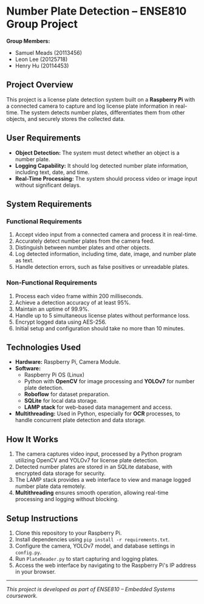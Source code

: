 # Number Plate Detection – ENSE810 Group Project

**Group Members:**
- Samuel Meads (20113456)
- Leon Lee (20125718)
- Henry Hu (20114453)

## Project Overview
This project is a license plate detection system built on a **Raspberry Pi** with a connected camera to capture and log license plate information in real-time. The system detects number plates, differentiates them from other objects, and securely stores the collected data.

## User Requirements
- **Object Detection:** The system must detect whether an object is a number plate.
- **Logging Capability:** It should log detected number plate information, including text, date, and time.
- **Real-Time Processing:** The system should process video or image input without significant delays.

## System Requirements

### Functional Requirements
1. Accept video input from a connected camera and process it in real-time.
2. Accurately detect number plates from the camera feed.
3. Distinguish between number plates and other objects.
4. Log detected information, including time, date, image, and number plate as text.
5. Handle detection errors, such as false positives or unreadable plates.

### Non-Functional Requirements
1. Process each video frame within 200 milliseconds.
2. Achieve a detection accuracy of at least 95%.
3. Maintain an uptime of 99.9%.
4. Handle up to 5 simultaneous license plates without performance loss.
5. Encrypt logged data using AES-256.
6. Initial setup and configuration should take no more than 10 minutes.

## Technologies Used
- **Hardware:** Raspberry Pi, Camera Module.
- **Software:**
  - Raspberry Pi OS (Linux)
  - Python with **OpenCV** for image processing and **YOLOv7** for number plate detection.
  - **Roboflow** for dataset preparation.
  - **SQLite** for local data storage.
  - **LAMP stack** for web-based data management and access.
- **Multithreading:** Used in Python, especially for **OCR** processes, to handle concurrent plate detection and data storage.

## How It Works
1. The camera captures video input, processed by a Python program utilizing OpenCV and YOLOv7 for license plate detection.
2. Detected number plates are stored in an SQLite database, with encrypted data storage for security.
3. The LAMP stack provides a web interface to view and manage logged number plate data remotely.
4. **Multithreading** ensures smooth operation, allowing real-time processing and logging without blocking.

## Setup Instructions
1. Clone this repository to your Raspberry Pi.
2. Install dependencies using `pip install -r requirements.txt`.
3. Configure the camera, YOLOv7 model, and database settings in `config.py`.
4. Run `PlateReader.py` to start capturing and logging plates.
5. Access the web interface by navigating to the Raspberry Pi's IP address in your browser.

---

*This project is developed as part of ENSE810 – Embedded Systems coursework.*
